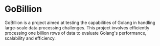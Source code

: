 # GoBillion
GoBillion is a project aimed at testing the capabilities of Golang in handling large-scale data processing challenges. This project involves efficiently processing one billion rows of data to evaluate Golang's performance, scalability and efficiency.
